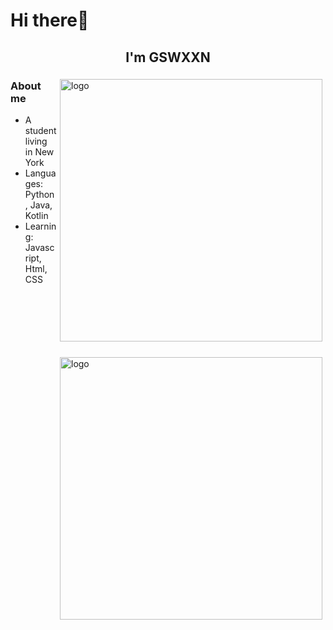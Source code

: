 # Hi there👋

<h2 align="center">I'm GSWXXN</h2>

<a href="#">
<img src="https://github-readme-stats.vercel.app/api?username=gswxxn&show_icons=true" alt="logo" width="420" align="right" style="margin: 5px; margin-bottom: 20px;" />
</a>

<a href="#">
<img src="https://github-readme-stats.vercel.app/api/top-langs/?username=gswxxn&layout=compact" alt="logo" width="420" align="right" style="margin: 5px; margin-bottom: 20px;" /> 
</a>

### About me
* A student living in New York
* Languages: Python, Java, Kotlin
* Learning: Javascript, Html, CSS
